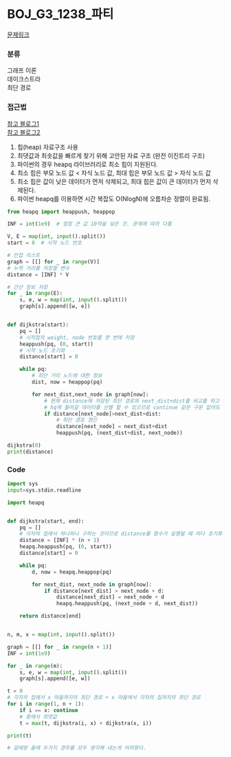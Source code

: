 # BOJ_G3_1238_파티

[문제링크](https://www.acmicpc.net/problem/1238)

### 분류
그래프 이론<br>
데이크스트라<br>
최단 경로


### 접근법
[참고 블로그1](https://techblog-history-younghunjo1.tistory.com/248) <br>
[참고 블로그2](https://dmaolon00.tistory.com/entry/AlgorithmPython-%EB%8B%A4%EC%9D%B5%EC%8A%A4%ED%8A%B8%EB%9D%BC-%EC%B5%9C%EB%8B%A8-%EA%B2%BD%EB%A1%9C-%EC%95%8C%EA%B3%A0%EB%A6%AC%EC%A6%98%EC%9D%B4%EB%9E%80-dijkstra)

1. 힙(heap) 자료구조 사용
2. 최댓값과 최솟값을 빠르게 찾기 위해 고안된 자료 구조 (완전 이진트리 구조)
3. 파이썬의 경우 heapq 라이브러리로 최소 힙이 지원된다.
4. 최소 힙은 부모 노드 값 < 자식 노드 값, 최대 힙은 부모 노드 값 > 자식 노드 값
5. 최소 힙은 값이 낮은 데이터가 먼저 삭제되고, 최대 힙은 값이 큰 데이터가 먼저 삭제된다.
6. 파이썬 heapq를 이용하면 시간 복잡도 O(NlogN)에 오름차순 정렬이 완료됨.

```python
from heapq import heappush, heappop

INF = int(1e9)  # 엄청 큰 값 10억을 넣은 것. 문제에 따라 다름

V, E = map(int, input().split())
start = 0  # 시작 노드 번호

# 인접 리스트
graph = [[] for _ in range(V)]
# 누적 거리를 저장할 변수
distance = [INF] * V

# 간선 정보 저장
for _ in range(E):
    s, e, w = map(int, input().split())
    graph[s].append([w, e])


def dijkstra(start):
    pq = []
    # 시작점의 weight, node 번호를 한 번에 저장
    heappush(pq, (0, start))
    # 시작 노드 초기화
    distance[start] = 0

    while pq:
        # 최단 거리 노드에 대한 정보
        dist, now = heappop(pq)

        for next_dist,next_node in graph[now]:
            # 현재 distance에 저장된 최단 경로와 next_dist+dist를 비교를 하고 넣어주면
            # hq에 들어갈 데이터를 선별 할 수 있으므로 continue 같은 구문 없어도 괜찮음
            if distance[next_node]>next_dist+dist:
                # 최단 경로 갱신
                distance[next_node] = next_dist+dist
                heappush(pq, (next_dist+dist, next_node))

dijkstra(0)
print(distance)
```


### Code
```python
import sys
input=sys.stdin.readline

import heapq


def dijkstra(start, end):
    pq = []
    # 각자의 집에서 하나하나 구하는 것이므로 distance를 함수가 실행될 때 마다 초기화
    distance = [INF] * (n + 1)
    heapq.heappush(pq, (0, start))
    distance[start] = 0

    while pq:
        d, now = heapq.heappop(pq)

        for next_dist, next_node in graph[now]:
            if distance[next_dist] > next_node + d:
                distance[next_dist] = next_node + d
                heapq.heappush(pq, (next_node + d, next_dist))

    return distance[end]


n, m, x = map(int, input().split())

graph = [[] for _ in range(n + 1)]
INF = int(1e9)

for _ in range(m):
    s, e, w = map(int, input().split())
    graph[s].append([e, w])

t = 0
# 각자의 집에서 x 마을까지의 최단 경로 + x 마을에서 각자의 집까지의 최단 경로
for i in range(1, n + 1):
    if i == x: continue
    # 중에서 최댓값
    t = max(t, dijkstra(i, x) + dijkstra(x, i))

print(t)

# 갈때랑 올때 두가지 경우를 모두 생각해 내는게 어려웠다.
```